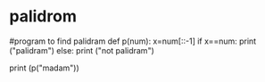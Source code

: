 # palidrom
#program to find palidram
def p(num):
    x=num[::-1]
    if x==num:
        print ("palidram")
    else:
        print ("not palidram")

print (p("madam"))    
